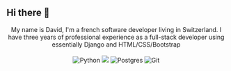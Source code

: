 ## Hi there 👋

<!--
**david-silva987/david-silva987** is a ✨ _special_ ✨ repository because its `README.md` (this file) appears on your GitHub profile.

Here are some ideas to get you started:

- 🔭 I’m currently working on ...
- 🌱 I’m currently learning ...
- 👯 I’m looking to collaborate on ...
- 🤔 I’m looking for help with ...
- 💬 Ask me about ...
- 📫 How to reach me: ...
- 😄 Pronouns: ...
- ⚡ Fun fact: ...
-->

<p align="center">
My name is David, I'm a french software developer living in Switzerland. I have three years of professional experience as a full-stack developer using essentially Django and HTML/CSS/Bootstrap
  <br><br>
  <img src="https://img.shields.io/badge/Python-%233776AB?&style=flat-square&logo=python&logoColor=white" alt="Python">
  <img src="https://img.shields.io/badge/Django-092E20?style=flat-square&logo=django&logoColor=white alt="Django">
  <img src="https://img.shields.io/badge/PostgreSQL-316192?style=flat-square&logo=postgresql&logoColor=white" alt="Postgres">
  <img src="https://img.shields.io/badge/Git-%23F05032?&style=flat-square&logo=git&logoColor=white" alt="Git">
</p>
